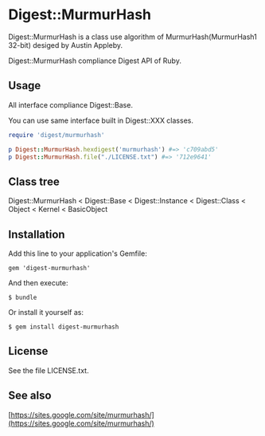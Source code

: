 # Digest::MurmurHash

Digest::MurmurHash is a class use algorithm of MurmurHash(MurmurHash1 32-bit) desiged by Austin Appleby.

Digest::MurmurHash compliance Digest API of Ruby.

## Usage

All interface compliance Digest::Base.

You can use same interface built in Digest::XXX classes.

```ruby
require 'digest/murmurhash'

p Digest::MurmurHash.hexdigest('murmurhash') #=> 'c709abd5'
p Digest::MurmurHash.file("./LICENSE.txt") #=> '712e9641'
```

## Class tree

Digest::MurmurHash < Digest::Base < Digest::Instance < Digest::Class < Object < Kernel < BasicObject

## Installation

Add this line to your application's Gemfile:

    gem 'digest-murmurhash'

And then execute:

    $ bundle

Or install it yourself as:

    $ gem install digest-murmurhash

## License

See the file LICENSE.txt.

## See also

[https://sites.google.com/site/murmurhash/](https://sites.google.com/site/murmurhash/)
